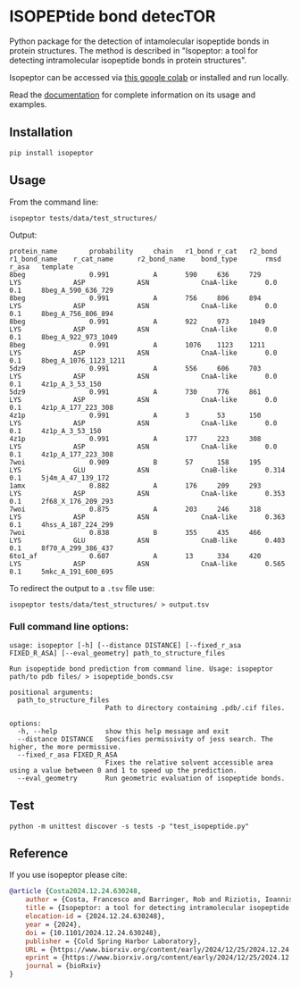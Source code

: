 # ISOPEPtide bond detecTOR

Python package for the detection of intamolecular isopeptide bonds in protein structures. 
The method is described in "Isopeptor: a tool for detecting intramolecular isopeptide bonds in protein structures".

Isopeptor can be accessed via [this google colab](https://colab.research.google.com/github/FranceCosta/Isopeptor_development/blob/main/notebooks/Isopeptide_finder.ipynb) or installed and run locally.

Read the [documentation](https://isopeptor.readthedocs.io/en/latest/index.html) for complete information on its usage and examples.

## Installation

```
pip install isopeptor
```

## Usage

From the command line:
```
isopeptor tests/data/test_structures/
```

Output:
```
protein_name        probability     chain   r1_bond r_cat   r2_bond r1_bond_name    r_cat_name      r2_bond_name    bond_type       rmsd    r_asa   template             
8beg                0.991           A       590     636     729     LYS             ASP             ASN             CnaA-like       0.0     0.1     8beg_A_590_636_729   
8beg                0.991           A       756     806     894     LYS             ASP             ASN             CnaA-like       0.0     0.1     8beg_A_756_806_894   
8beg                0.991           A       922     973     1049    LYS             ASP             ASN             CnaA-like       0.0     0.1     8beg_A_922_973_1049  
8beg                0.991           A       1076    1123    1211    LYS             ASP             ASN             CnaA-like       0.0     0.1     8beg_A_1076_1123_1211
5dz9                0.991           A       556     606     703     LYS             ASP             ASN             CnaA-like       0.0     0.1     4z1p_A_3_53_150      
5dz9                0.991           A       730     776     861     LYS             ASP             ASN             CnaA-like       0.0     0.1     4z1p_A_177_223_308   
4z1p                0.991           A       3       53      150     LYS             ASP             ASN             CnaA-like       0.0     0.1     4z1p_A_3_53_150      
4z1p                0.991           A       177     223     308     LYS             ASP             ASN             CnaA-like       0.0     0.1     4z1p_A_177_223_308   
7woi                0.909           B       57      158     195     LYS             GLU             ASN             CnaB-like       0.314   0.1     5j4m_A_47_139_172    
1amx                0.882           A       176     209     293     LYS             ASP             ASN             CnaA-like       0.353   0.1     2f68_X_176_209_293   
7woi                0.875           A       203     246     318     LYS             ASP             ASN             CnaA-like       0.363   0.1     4hss_A_187_224_299   
7woi                0.838           B       355     435     466     LYS             GLU             ASN             CnaB-like       0.403   0.1     8f70_A_299_386_437   
6to1_af             0.607           A       13      334     420     LYS             ASP             ASN             CnaA-like       0.565   0.1     5mkc_A_191_600_695   

```

To redirect the output to a `.tsv` file use:

```
isopeptor tests/data/test_structures/ > output.tsv
```

### Full command line options:

```
usage: isopeptor [-h] [--distance DISTANCE] [--fixed_r_asa FIXED_R_ASA] [--eval_geometry] path_to_structure_files

Run isopeptide bond prediction from command line. Usage: isopeptor path/to pdb files/ > isopeptide_bonds.csv

positional arguments:
  path_to_structure_files
                        Path to directory containing .pdb/.cif files.

options:
  -h, --help            show this help message and exit
  --distance DISTANCE   Specifies permissivity of jess search. The higher, the more permissive.
  --fixed_r_asa FIXED_R_ASA
                        Fixes the relative solvent accessible area using a value between 0 and 1 to speed up the prediction.
  --eval_geometry       Run geometric evaluation of isopeptide bonds.
```

## Test

```
python -m unittest discover -s tests -p "test_isopeptide.py"
```

## Reference
If you use isopeptor please cite:

```bibtex
@article {Costa2024.12.24.630248,
	author = {Costa, Francesco and Barringer, Rob and Riziotis, Ioannis and Andreeva, Antonina and Bateman, Alex},
	title = {Isopeptor: a tool for detecting intramolecular isopeptide bonds in protein structures},
	elocation-id = {2024.12.24.630248},
	year = {2024},
	doi = {10.1101/2024.12.24.630248},
	publisher = {Cold Spring Harbor Laboratory},
	URL = {https://www.biorxiv.org/content/early/2024/12/25/2024.12.24.630248},
	eprint = {https://www.biorxiv.org/content/early/2024/12/25/2024.12.24.630248.full.pdf},
	journal = {bioRxiv}
}
```